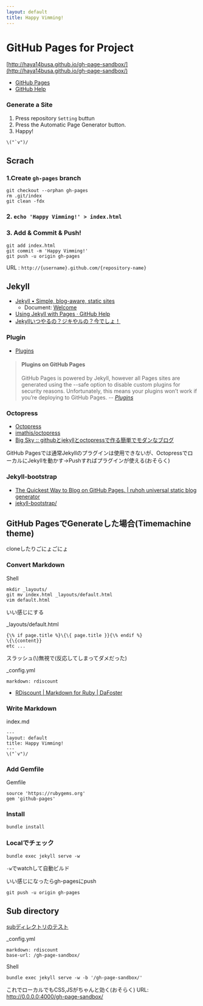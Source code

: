 ```yaml
---
layout: default
title: Happy Vimming!
---
```


GitHub Pages for Project
=====

[http://haya14busa.github.io/gh-page-sandbox/](http://haya14busa.github.io/gh-page-sandbox/)

- [GitHub Pages](http://pages.github.com/#project_pages)
- [GitHub Help](https://help.github.com/categories/20/articles)

### Generate a Site
1. Press repository `Setting` buttun
2. Press the Automatic Page Generator button.
3. Happy!
```
\("`v")/
```

## Scrach
### 1.Create `gh-pages` branch

```
git checkout --orphan gh-pages
rm .git/index
git clean -fdx
```
### 2. `echo 'Happy Vimming!' > index.html`

### 3. Add & Commit & Push!
```
git add index.html
git commit -m 'Happy Vimming!'
git push -u origin gh-pages
```

URL
:   `http://{username}.github.com/{repository-name}`

Jekyll
-----
- [Jekyll • Simple, blog-aware, static sites](http://jekyllrb.com/)
    - Document: [Welcome](http://jekyllrb.com/docs/home/)
- [Using Jekyll with Pages · GitHub Help](https://help.github.com/articles/using-jekyll-with-pages)
- [Jekyllいつやるの？ジキやルの？今でしょ！](http://melborne.github.io/2013/05/20/now-the-time-to-start-jekyll/)


### Plugin
- [Plugins](http://jekyllrb.com/docs/plugins/)

> #### Plugins on GitHub Pages
> GitHub Pages is powered by Jekyll, however all Pages sites are generated using the --safe option to disable custom plugins for security reasons. Unfortunately, this means your plugins won’t work if you’re deploying to GitHub Pages.
> -- <cite>[Plugins](http://jekyllrb.com/docs/plugins/)</cite>

### Octopress
- [Octopress](http://octopress.org/)
- [imathis/octopress](https://github.com/imathis/octopress)
- [Big Sky :: githubとjekyllとoctopressで作る簡単でモダンなブログ](http://mattn.kaoriya.net/software/lang/ruby/20111017205717.htm)

GitHub Pagesでは通常Jekyllのプラグインは使用できないが、OctopressでローカルにJekyllを動かす->Pushすればプラグインが使える(おそらく)

### Jekyll-bootstrap
- [The Quickest Way to Blog on GitHub Pages. | ruhoh universal static blog generator](http://jekyllbootstrap.com/)
- [jekyll-bootstrap/](https://github.com/plusjade/jekyll-bootstrap/)


GitHub PagesでGenerateした場合(Timemachine theme)
-----

cloneしたりごにょごにょ

### Convert Markdown

Shell

```
mkdir _layouts/
git mv index.html _layouts/default.html
vim default.html
```

いい感じにする

\_layouts/default.html

~~~
{\% if page.title %}\{\{ page.title }}{\% endif %}
\{\{content}}
etc ...
~~~
スラッシュ(\\)無視で(反応してしまってダメだった)

\_config.yml

```
markdown: rdiscount
```
- [RDiscount | Markdown for Ruby | DaFoster](http://dafoster.net/projects/rdiscount/)

### Write Markdown
index.md
```
---
layout: default
title: Happy Vimming!
---
\("`v")/
```


### Add Gemfile
Gemfile

```
source 'https://rubygems.org'
gem 'github-pages'
```

### Install
```
bundle install
```

### Localでチェック
```
bundle exec jekyll serve -w
```
`-w`でwatchして自動ビルド

いい感じになったらgh-pagesにpush

```
git push -u origin gh-pages
```


Sub directory
-----

[subディレクトリのテスト](./sub/)

\_config.yml

```
markdown: rdiscount
base-url: /gh-page-sandbox/
```

Shell

```
bundle exec jekyll serve -w -b '/gh-page-sandbox/'
```

これでローカルでもCSS,JSがちゃんと効く(おそらく)
URL: http://0.0.0.0:4000/gh-page-sandbox/
